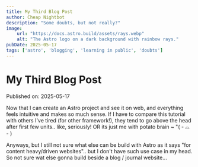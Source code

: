 ```yaml
---
title: My Third Blog Post
author: Cheap Nightbot
description: "Some doubts, but not really?"
image:
    url: "https://docs.astro.build/assets/rays.webp"
    alt: "The Astro logo on a dark background with rainbow rays."
pubDate: 2025-05-17
tags: ['astro', 'blogging', 'learning in public', 'doubts']
---
```

# My Third Blog Post

Published on: 2025-05-17

Now that I can create an Astro project and see it on web, and everything feels intuitive and makes so much sense. If I have to compare this tutorial with others I've tired (for other framework!), they tend to go above the head after first few units.. like, seriously! OR its just me with potato brain ~ "( - ⌓ - )

Anyways, but I still not sure what else can be build with Astro as it says "for content heavy/driven websites".. but I don't have such use case in my head. So not sure wat else gonna build beside a blog / journal website...
